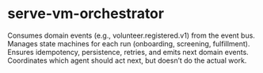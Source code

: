 # serve-vm-orchestrator
Consumes domain events (e.g., volunteer.registered.v1) from the event bus.  Manages state machines for each run (onboarding, screening, fulfillment).  Ensures idempotency, persistence, retries, and emits next domain events.  Coordinates which agent should act next, but doesn’t do the actual work.
